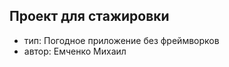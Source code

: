 Проект для стажировки
------------------------------------------

- тип: Погодное приложение без фреймворков
- автор: Емченко Михаил
